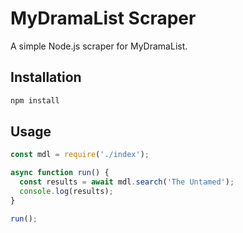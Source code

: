 # MyDramaList Scraper

A simple Node.js scraper for MyDramaList.

## Installation

```bash
npm install
```

## Usage

```javascript
const mdl = require('./index');

async function run() {
  const results = await mdl.search('The Untamed');
  console.log(results);
}

run();
```
